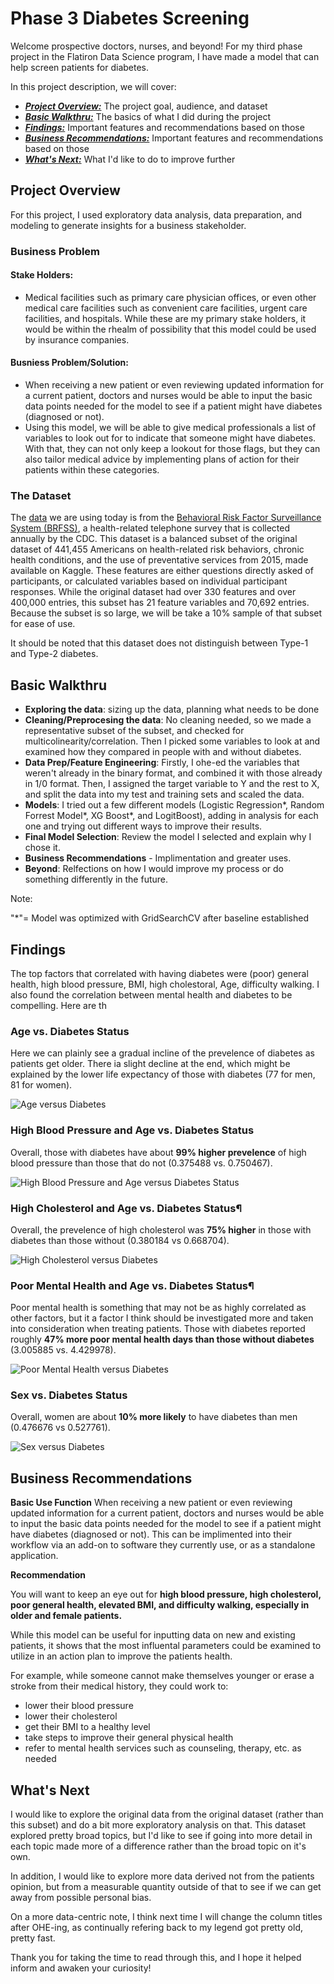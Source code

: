 # Phase 3 Diabetes Screening

Welcome prospective doctors, nurses, and beyond! For my third phase project in the Flatiron Data Science program, I have made a model that can help screen patients for diabetes. 

In this project description, we will cover:

* [***Project Overview:***](#project-overview) The project goal, audience, and dataset
* [***Basic Walkthru:***](#basic-walkthru) The basics of what I did during the project
* [***Findings:***](#findings) Important features and recommendations based on those
* [***Business Recommendations:***](#busrec) Important features and recommendations based on those
* [***What's Next:***](#next) What I'd like to do to improve further


## Project Overview<a id='project-overview'></a>

For this project, I used exploratory data analysis, data preparation, and modeling to generate insights for a business stakeholder.

### Business Problem

#### Stake Holders:
* Medical facilities such as primary care physician offices, or even other medical care facilities such as convenient care facilities, urgent care facilities, and hospitals. While these are my primary stake holders, it would be within the rhealm of possibility that this model could be used by insurance companies.

#### Busniess Problem/Solution:
* When receiving a new patient or even reviewing updated information for a current patient, doctors and nurses would be able to input the basic data points needed for the model to see if a patient might have diabetes (diagnosed or not). 
* Using this model, we will be able to give medical professionals a list of variables to look out for to indicate that someone might have diabetes. With that, they can not only keep a lookout for those flags, but they can also tailor medical advice by implementing plans of action for their patients within these categories.  


### The Dataset

The [data]("https://www.kaggle.com/datasets/prosperchuks/health-dataset") we are using today is from the [Behavioral Risk Factor Surveillance System (BRFSS)](https://www.kaggle.com/datasets/cdc/behavioral-risk-factor-surveillance-system"), a health-related telephone survey that is collected annually by the CDC. This dataset is a balanced subset of the original dataset of 441,455 Americans on health-related risk behaviors, chronic health conditions, and the use of preventative services from 2015, made available on Kaggle. These features are either questions directly asked of participants, or calculated variables based on individual participant responses. While the original dataset had over 330 features and over 400,000 entries, this subset has 21 feature variables and 70,692 entries. Because the subset is so large, we will be take a 10% sample of that subset for ease of use.

It should be noted that this dataset does not distinguish between Type-1 and Type-2 diabetes.

## Basic Walkthru<a id='walkthru'></a>

* **Exploring the data**: sizing up the data, planning what needs to be done
* **Cleaning/Preprocesing the data**: No cleaning needed, so we made a representative subset of the subset, and checked for multicolinearity/correlation. Then I picked some variables to look at and examined how they compared in people with and without diabetes. 
* **Data Prep/Feature Engineering**: Firstly, I ohe-ed the variables that weren't already in the binary format, and combined it with those already in 1/0 format. Then, I assigned the target variable to Y and the rest to X, and split the data into my test and training sets and scaled the data. 
* **Models**: I tried out a few different models (Logistic Regression*, Random Forrest Model*, XG Boost*, and LogitBoost), adding in analysis for each one and trying out different ways to improve their results.
* **Final Model Selection**: Review the model I selected and explain why I chose it. 
* **Business Recommendations** - Implimentation and greater uses. 
* **Beyond**: Relfections on how I would improve my process or do something differently in the future. 

Note:

 "*"= Model was optimized with GridSearchCV after baseline established

## Findings <a id='findings'></a>

The top factors that correlated with having diabetes were (poor) general health, high blood pressure, BMI, high cholestoral, Age, difficulty walking. I also found the correlation between mental health and diabetes to be compelling. Here are th

### Age vs. Diabetes Status
Here we can plainly see a gradual incline of the prevelence of diabetes as patients get older. There ia slight decline at the end, which might be explained by the lower life expectancy of those with diabetes (77 for men, 81 for women).

<img src="images/Age_Diabetes.png" alt="Age versus Diabetes" />

### High Blood Pressure and Age vs. Diabetes Status
Overall, those with diabetes have about **99% higher prevelence** of high blood pressure than those that do not (0.375488 vs. 0.750467).

<img src="images/HighBP_Diabetes.png" alt="High Blood Pressure and Age versus Diabetes Status" />

### High Cholesterol and Age vs. Diabetes Status¶
Overall, the prevelence of high cholesterol was **75% higher**  in those with diabetes than those without (0.380184 vs 0.668704).

<img src="images/HighChol_Diabetes.png" alt="High Cholesterol versus Diabetes" />


### Poor Mental Health and Age vs. Diabetes Status¶
Poor mental health is something that may not be as highly correlated as other factors, but it a factor I think should be investigated more and taken into consideration when treating patients. Those with diabetes reported roughly **47% more poor mental health days than those without diabetes** (3.005885 vs. 4.429978).

<img src="images/MentHlth_Diabetes.png" alt="Poor Mental Health versus Diabetes" />

### Sex vs. Diabetes Status
Overall, women are about **10% more likely** to have diabetes than men (0.476676 vs 0.527761). 

<img src="images/Sex_Diabetes.png" alt="Sex versus Diabetes" />

## Business Recommendations <a id='busrec'></a>

**Basic Use Function**
When receiving a new patient or even reviewing updated information for a current patient, doctors and nurses would be able to input the basic data points needed for the model to see if a patient might have diabetes (diagnosed or not). This can be implimented into their workflow via an add-on to software they currently use, or as a standalone application.

**Recommendation**

You will want to keep an eye out for **high blood pressure, high cholesterol, poor general health, elevated BMI, and difficulty walking, especially in older and female patients.**

While this model can be useful for inputting data on new and existing patients, it shows that the most influental parameters could be examined to utilize in an action plan to improve the patients health.

For example, while someone cannot make themselves younger or erase a stroke from their medical history, they could work to:
* lower their blood pressure
* lower their cholesterol
* get their BMI to a healthy level
* take steps to improve their general physical health
* refer to mental health services such as counseling, therapy, etc. as needed

## What's Next<a id='next'></a>
I would like to explore the original data from the original dataset (rather than this subset) and do a bit more exploratory analysis on that. This dataset explored pretty broad topics, but I'd like to see if going into more detail in each topic made more of a difference rather than the broad topic on it's own.

In addition, I would like to explore more data derived not from the patients opinion, but from a measurable quantity outside of that to see if we can get away from possible personal bias.

On a more data-centric note, I think next time I will change the column titles after OHE-ing, as continually refering back to my legend got pretty old, pretty fast. 

Thank you for taking the time to read through this, and I hope it helped inform and awaken your curiosity!

